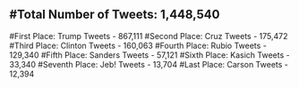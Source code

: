 #Total Number of Tweets: 1,448,540 
---
#First Place: Trump Tweets - 867,111
#Second Place: Cruz Tweets - 175,472
#Third Place: Clinton Tweets - 160,063
#Fourth Place: Rubio Tweets - 129,340
#Fifth Place: Sanders Tweets - 57,121
#Sixth Place: Kasich Tweets - 33,340
#Seventh Place: Jeb! Tweets - 13,704
#Last Place: Carson Tweets - 12,394
